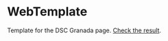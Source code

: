 # WebTemplate

Template for the DSC Granada page. [Check the result](https://developer-student-clubs-ugr.github.io/WebTemplate).
